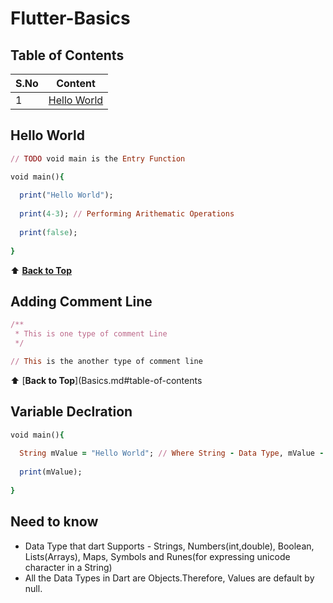 # Flutter-Basics

## Table of Contents

| S.No | Content |
| --------	 | ------------ |
| 1 | [Hello World](Basics.md#adding-comment-line) |

## Hello World

```ruby
// TODO void main is the Entry Function

void main(){
  
  print("Hello World");
  
  print(4-3); // Performing Arithematic Operations
  
  print(false);
  
}
```  
:arrow_up: [__Back to Top__](Basics.md#table-of-contents)

## Adding Comment Line

```ruby
/**
 * This is one type of comment Line
 */

// This is the another type of comment line
```
:arrow_up: [__Back to Top__](Basics.md#table-of-contents 

## Variable Declration

```ruby
void main(){
  
  String mValue = "Hello World"; // Where String - Data Type, mValue - Variable Name and "Hello World" - Value
  
  print(mValue);
  
}
```

## Need to know

- Data Type that dart Supports - Strings, Numbers(int,double), Boolean, Lists(Arrays), Maps, Symbols and Runes(for expressing unicode character in a String)
- All the Data Types in Dart are Objects.Therefore, Values are default by null.

